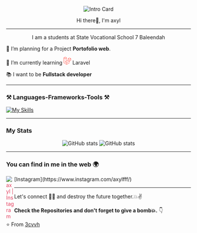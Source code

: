 <p align="center">
  <img src="/asset/819074-final.gif" width="600px" title="Intro Card" alt="Intro Card">
</p>
<p align="center" weight="bold"> Hi there👋, I'm axyl</p>

---

<p align="center">I am a students at State Vocational School 7 Baleendah</p>



 
 🔭 I’m planning for a Project **Portofolio web**.
 
 📖 I’m currently learning <img src="/asset/laravel.png" style="width: 20px;"> Laravel
 
 :books: I want to be **Fullstack developer**


---


### ⚒ Languages-Frameworks-Tools ⚒

[![My Skills](https://skillicons.dev/icons?i=html,css,tailwind,vscode,php&perline=8)](https://skillicons.dev)

---
### My Stats

<div align="center">
  
![GitHub stats](https://github-readme-stats.vercel.app/api?username=3cvvh&show_icons=true&theme=tokyonight)
![GitHub stats](https://github-readme-stats.vercel.app/api/top-langs/?username=3cvvh&layout=compact&theme=tokyonight&size_weight=0.5&count_weight=0.5)

</div>

---


### You can find in me in the web 🌍
<a href="https://www.instagram.com/axylfff/" target="_blank">
  <img align="left" alt="axyl | Instagram" width="22px" src="https://cdn.jsdelivr.net/npm/simple-icons@v3/icons/instagram.svg" style="color:#E4405F;" />
</a> [Instagram](https://www.instagram.com/axylfff/)

<br/>



---

Let's connect 👨‍💻 and destroy the future together.💥✌

**Check the Repositories and don't forget to give a bomb💥.** 👇

:star: From [3cvvh](https://github.com/3cvvh)

[instagram]: https://www.instagram.com/axylfff/